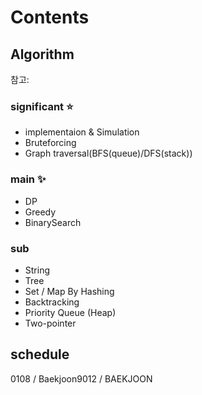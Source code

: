 # Contents

## Algorithm

참고: <!-- https://myeongmy.tistory.com/55 -->

### significant ⭐

* implementaion & Simulation
* Bruteforcing
* Graph traversal(BFS(queue)/DFS(stack))

### main ✨

* DP
* Greedy
* BinarySearch

### sub

* String
* Tree
* Set / Map By Hashing
* Backtracking
* Priority Queue (Heap)
* Two-pointer

## schedule

0108 / Baekjoon9012 / BAEKJOON
